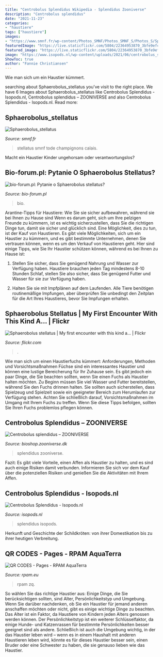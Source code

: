 ```yaml
---
title: "Centrobolus Splendidus Wikipedia - Splendidus Zooniverse"
description: "Centrobolus splendidus"
date: "2021-11-23"
categories:
- "haustiere"
tags: ["haustiere"]
images:
- "https://www.smnf.fr/wp-content/Photos_SMNF/Photos_SMNF_S/Photos_S/Sphaerobolus_stellatus_JP_01.jpg"
featuredImage: "https://live.staticflickr.com/5804/22364953870_3bfe9efcee_b.jpg"
featured_image: "https://live.staticflickr.com/5804/22364953870_3bfe9efcee_b.jpg"
image: "https://www.isopods.nl/wp-content/uploads/2021/06/centrobolus_splendidus_2-600x450.jpg"
ShowToc: true
author: "Fannie Christiansen"
---
```



Wie man sich um ein Haustier kümmert.

	

		
searching about Sphaerobolus_stellatus you've visit to the right place. We have 6 Images about Sphaerobolus_stellatus like Centrobolus Splendidus - Isopods.nl, Centrobolus splendidus – ZOONIVERSE and also Centrobolus Splendidus - Isopods.nl. Read more:
		
    
## Sphaerobolus_stellatus

<img loading=lazy src="https://www.smnf.fr/wp-content/Photos_SMNF/Photos_SMNF_S/Photos_S/Sphaerobolus_stellatus_JP_01.jpg" onerror="this.onerror=null;this.src='https://tse2.mm.bing.net/th?id=OIP.t7HKaQJ6EW0oq8t78zXqBAHaEo&amp;pid=15.1';" alt="Sphaerobolus_stellatus">

_Source: smnf.fr_

>stellatus smnf tode champignons calais. 

	

Macht ein Haustier Kinder ungehorsam oder verantwortungslos?

    
## Bio-forum.pl: Pytanie O Sphaerobolus Stellatus?

<img loading=lazy src="https://www.bio-forum.pl/messages/33/1146501.jpg" onerror="this.onerror=null;this.src='https://tse4.mm.bing.net/th?id=OIP.RW7LFWt8IeirfUizYarKYgHaFF&amp;pid=15.1';" alt="bio-forum.pl: Pytanie o Sphaerobolus stellatus?">

_Source: bio-forum.pl_

>bio. 

	

Arantine-Tipps für Haustiere: Wie Sie sie sicher aufbewahren, während sie bei Ihnen zu Hause sind
Wenn es darum geht, sich um Ihre pelzigen Freunde zu kümmern, ist es wichtig sicherzustellen, dass Sie die richtigen Dinge tun, damit sie sicher und glücklich sind. Eine Möglichkeit, dies zu tun, ist der Kauf von Haustieren. Es gibt viele Möglichkeiten, sich um ein Haustier zu kümmern, und es gibt bestimmte Unternehmen, denen Sie vertrauen können, wenn es um den Verkauf von Haustieren geht. Hier sind einige Tipps, wie Sie Ihr Haustier schützen können, während es bei Ihnen zu Hause ist:
1) Stellen Sie sicher, dass Sie genügend Nahrung und Wasser zur Verfügung haben. Haustiere brauchen jeden Tag mindestens 8-10 Stunden Schlaf, stellen Sie also sicher, dass Sie genügend Futter und Wasser für sie zur Verfügung haben.

2) Halten Sie sie mit Impfplänen auf dem Laufenden. Alle Tiere benötigen routinemäßige Impfungen, aber überprüfen Sie unbedingt den Zeitplan für die Art Ihres Haustieres, bevor Sie Impfungen erhalten.

    
## Sphaerobolus Stellatus | My First Encounter With This Kind A… | Flickr

<img loading=lazy src="https://live.staticflickr.com/5804/22364953870_3bfe9efcee_b.jpg" onerror="this.onerror=null;this.src='https://tse3.mm.bing.net/th?id=OIP.LtWLvTn5V1GqIcalXwEa7QHaEo&amp;pid=15.1';" alt="Sphaerobolus stellatus | My first encounter with this kind a… | Flickr">

_Source: flickr.com_

>. 

	

Wie man sich um einen Haustierfuchs kümmert: Anforderungen, Methoden und Vorsichtsmaßnahmen
Füchse sind ein interessantes Haustier und können eine lustige Bereicherung für Ihr Zuhause sein. Es gibt jedoch ein paar Dinge, die Sie beachten sollten, wenn Sie einen Fuchs als Haustier halten möchten. Zu Beginn müssen Sie viel Wasser und Futter bereitstellen, während Sie den Fuchs drinnen halten. Sie sollten auch sicherstellen, dass Spielzeug und Spielzeit sowie ein geeigneter Bereich zum Herumlaufen zur Verfügung stehen. Achten Sie schließlich darauf, Vorsichtsmaßnahmen im Umgang mit Ihrem Fuchs zu treffen. Wenn Sie diese Tipps befolgen, sollten Sie Ihren Fuchs problemlos pflegen können.

    
## Centrobolus Splendidus – ZOONIVERSE

<img loading=lazy src="http://bioshop.zooniverse.dk/wp-content/uploads/2017/08/Centrobolus_splendidus01.jpg" onerror="this.onerror=null;this.src='https://tse2.mm.bing.net/th?id=OIP._8kHL0wfDtqrDNrtboUW_QHaHa&amp;pid=15.1';" alt="Centrobolus splendidus – ZOONIVERSE">

_Source: bioshop.zooniverse.dk_

>splendidus zooniverse. 

	

Fazit: Es gibt viele Vorteile, einen Affen als Haustier zu halten, und es sind auch einige Risiken damit verbunden. Informieren Sie sich vor dem Kauf über die potenziellen Risiken und genießen Sie die Aktivitäten mit Ihrem Affen.

    
## Centrobolus Splendidus - Isopods.nl

<img loading=lazy src="https://www.isopods.nl/wp-content/uploads/2021/06/centrobolus_splendidus_2-600x450.jpg" onerror="this.onerror=null;this.src='https://tse4.mm.bing.net/th?id=OIP.mDVkdkTG4IHqJeVq73H7BgHaFj&amp;pid=15.1';" alt="Centrobolus Splendidus - Isopods.nl">

_Source: isopods.nl_

>splendidus isopods. 

	

Herkunft und Geschichte der Schildkröten: von ihrer Domestikation bis zu ihrer heutigen Verbreitung.

    
## QR CODES - Pages - RPAM AquaTerra

<img loading=lazy src="https://www.rpam.eu/qrcodes/csplendidus.png" onerror="this.onerror=null;this.src='https://tse2.mm.bing.net/th?id=OIP.c6uNoMV2qUfH6nxj9z3VUgAAAA&amp;pid=15.1';" alt="QR CODES - Pages - RPAM AquaTerra">

_Source: rpam.eu_

>rpam zq. 

	

So wählen Sie das richtige Haustier aus: Einige Dinge, die Sie berücksichtigen sollten, sind Alter, Persönlichkeitstyp und Umgebung.
Wenn Sie darüber nachdenken, ob Sie ein Haustier für jemand anderen anschaffen möchten oder nicht, gibt es einige wichtige Dinge zu beachten. Das Alter ist ein Faktor, da Haustiere von Kindern jeden Alters genossen werden können. Der Persönlichkeitstyp ist ein weiterer Schlüsselfaktor, da einige Hunde- und Katzenrassen für bestimmte Persönlichkeiten besser geeignet sind als andere. Schließlich ist auch die Umgebung wichtig, in der das Haustier leben wird – wenn es in einem Haushalt mit anderen Haustieren leben wird, könnte es für dieses Haustier besser sein, einen Bruder oder eine Schwester zu haben, die sie genauso lieben wie das Haustier.

